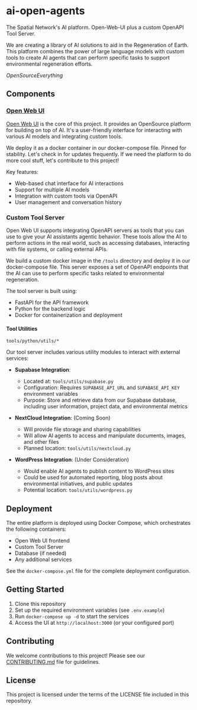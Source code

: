 # ai-open-agents
The Spatial Network's AI platform. Open-Web-UI plus a custom OpenAPI Tool Server.

We are creating a library of AI solutions to aid in the Regeneration of Earth. This platform combines the power of large language models with custom tools to create AI agents that can perform specific tasks to support environmental regeneration efforts.

_OpenSourceEverything_

## Components

### [Open Web UI](https://github.com/open-webui/open-webui)

[Open Web UI](https://github.com/open-webui/open-webui) is the core of this project. It provides an OpenSource platform for building on top of AI. It's a user-friendly interface for interacting with various AI models and integrating custom tools.

We deploy it as a docker container in our docker-compose file. Pinned for stability. Let's check in for updates frequently. If we need the platform to do more cool stuff, let's contribute to this project!

Key features:
- Web-based chat interface for AI interactions
- Support for multiple AI models
- Integration with custom tools via OpenAPI
- User management and conversation history


### Custom Tool Server

Open Web UI supports integrating OpenAPI servers as tools that you can use to give your AI assistants agentic behavior. These tools allow the AI to perform actions in the real world, such as accessing databases, interacting with file systems, or calling external APIs.

We build a custom docker image in the `/tools` directory and deploy it in our docker-compose file. This server exposes a set of OpenAPI endpoints that the AI can use to perform specific tasks related to environmental regeneration.

The tool server is built using:
- FastAPI for the API framework
- Python for the backend logic
- Docker for containerization and deployment


#### Tool Utilities
`tools/python/utils/*`

Our tool server includes various utility modules to interact with external services:

* **Supabase Integration**: 
  * Located at: `tools/utils/supabase.py`
  * Configuration: Requires `SUPABASE_API_URL` and `SUPABASE_API_KEY` environment variables
  * Purpose: Store and retrieve data from our Supabase database, including user information, project data, and environmental metrics

* **NextCloud Integration**: (Coming Soon)
  * Will provide file storage and sharing capabilities
  * Will allow AI agents to access and manipulate documents, images, and other files
  * Planned location: `tools/utils/nextcloud.py`

* **WordPress Integration**: (Under Consideration)
  * Would enable AI agents to publish content to WordPress sites
  * Could be used for automated reporting, blog posts about environmental initiatives, and public updates
  * Potential location: `tools/utils/wordpress.py`

## Deployment

The entire platform is deployed using Docker Compose, which orchestrates the following containers:
- Open Web UI frontend
- Custom Tool Server
- Database (if needed)
- Any additional services

See the `docker-compose.yml` file for the complete deployment configuration.

## Getting Started

1. Clone this repository
2. Set up the required environment variables (see `.env.example`)
3. Run `docker-compose up -d` to start the services
4. Access the UI at `http://localhost:3000` (or your configured port)

## Contributing

We welcome contributions to this project! Please see our [CONTRIBUTING.md](CONTRIBUTING.md) file for guidelines.

## License

This project is licensed under the terms of the LICENSE file included in this repository.
